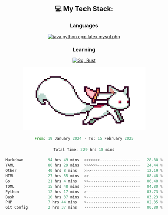 
<div align="center">
<br>

## 💻 My Tech Stack:

### Languages

[![java python cpp latex mysql php](https://skillicons.dev/icons?i=java,python,cpp,latex,mysql,php)](https://skillicons.dev)

### Learning

[![Go, Rust](https://skillicons.dev/icons?i=go,rust)](https://skillicons.dev)

<center>

<img src="kyubey.gif" alt="Alt-Text" title="" >

</center>


<!--START_SECTION:waka-->

```rust
From: 19 January 2024 - To: 15 February 2025

Total Time: 329 hrs 18 mins

Markdown           94 hrs 49 mins  >>>>>>>------------------   28.80 %
YAML               80 hrs 29 mins  >>>>>>-------------------   24.44 %
Other              40 hrs 8 mins   >>>----------------------   12.19 %
HTML               27 hrs 55 mins  >>-----------------------   08.48 %
Go                 21 hrs 4 mins   >>-----------------------   06.40 %
TOML               15 hrs 48 mins  >------------------------   04.80 %
Python             12 hrs 17 mins  >------------------------   03.73 %
Bash               10 hrs 37 mins  >------------------------   03.23 %
PHP                7 hrs 44 mins   >------------------------   02.35 %
Git Config         2 hrs 37 mins   -------------------------   00.80 %
```

<!--END_SECTION:waka-->
